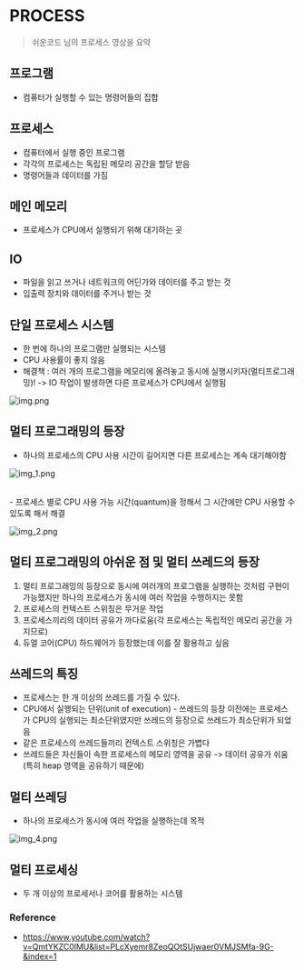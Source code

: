 # PROCESS

> 쉬운코드 님의 프로세스 영상을 요약

## 프로그램
- 컴퓨터가 실행할 수 있는 명령어들의 집합

## 프로세스
- 컴퓨터에서 실행 중인 프로그램
- 각각의 프로세스는 독립된 메모리 공간을 할당 받음
- 명령어들과 데이터를 가짐

## 메인 메모리
- 프로세스가 CPU에서 실행되기 위해 대기하는 곳

## IO
- 파일을 읽고 쓰거나 네트워크의 어딘가와 데이터를 주고 받는 것
- 입출력 장치와 데이터를 주거나 받는 것

## 단일 프로세스 시스템
- 한 번에 하나의 프로그램만 실행되는 시스템
- CPU 사용률이 좋지 않음
- 해결책 : 여러 개의 프로그램을 메모리에 올려놓고 동시에 실행시키자(멀티프로그래밍)! -> IO 작업이 발생하면 다른 프로세스가 CPU에서 실행됨

![img.png](img.png)

## 멀티 프로그래밍의 등장
- 하나의 프로세스의 CPU 사용 시간이 길어지면 다른 프로세스는 계속 대기해야함

![img_1.png](img_1.png)

<br>
- 프로세스 별로 CPU 사용 가능 시간(quantum)을 정해서 그 시간에만 CPU 사용할 수 있도록 해서 해결

<br>

![img_2.png](img_2.png)

## 멀티 프로그래밍의 아쉬운 점 및 멀티 쓰레드의 등장
1. 멀티 프로그래밍의 등장으로 동시에 여러개의 프로그램을 실행하는 것처럼 구현이 가능했지만 하나의 프로세스가 동시에 여러 작업을 수행하지는 못함
2. 프로세스의 컨텍스트 스위칭은 무거운 작업
3. 프로세스끼리의 데이터 공유가 까다로움(각 프로세스는 독립적인 메모리 공간을 가지므로)
4. 듀얼 코어(CPU) 하드웨어가 등장했는데 이를 잘 활용하고 싶음

## 쓰레드의 특징
- 프로세스는 한 개 이상의 쓰레드를 가질 수 있다.
- CPU에서 실행되는 단위(unit of execution) - 쓰레드의 등장 이전에는 프로세스가 CPU의 실행되는 최소단위였지만 쓰레드의 등장으로 쓰레드가 최소단위가 되었음
- 같은 프로세스의 쓰레드들끼리 컨텍스트 스위칭은 가볍다
- 쓰레드들은 자신들이 속한 프로세스의 메모리 영역을 공유 -> 데이터 공유가 쉬움(특히 heap 영역을 공유하기 때문에)

## 멀티 쓰레딩
- 하나의 프로세스가 동시에 여러 작업을 실행하는데 목적

![img_4.png](img_4.png)

## 멀티 프로세싱
- 두 개 이상의 프로세서나 코어를 활용하는 시스템

### Reference
- https://www.youtube.com/watch?v=QmtYKZC0lMU&list=PLcXyemr8ZeoQOtSUjwaer0VMJSMfa-9G-&index=1